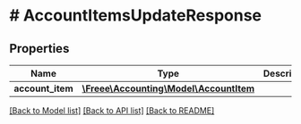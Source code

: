 # # AccountItemsUpdateResponse

## Properties

Name | Type | Description | Notes
------------ | ------------- | ------------- | -------------
**account_item** | [**\Freee\Accounting\Model\AccountItem**](AccountItem.md) |  | 

[[Back to Model list]](../../README.md#documentation-for-models) [[Back to API list]](../../README.md#documentation-for-api-endpoints) [[Back to README]](../../README.md)


